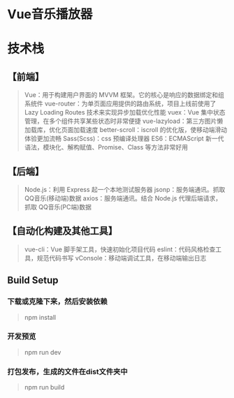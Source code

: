 # Vue音乐播放器

# 技术栈

## 【前端】

> Vue：用于构建用户界面的 MVVM 框架。它的核心是响应的数据绑定和组系统件
> vue-router：为单页面应用提供的路由系统，项目上线前使用了 Lazy Loading Routes 技术来实现异步加载优化性能
> vuex：Vue 集中状态管理，在多个组件共享某些状态时非常便捷
> vue-lazyload：第三方图片懒加载库，优化页面加载速度
> better-scroll：iscroll 的优化版，使移动端滑动体验更加流畅
> Sass(Scss)：css 预编译处理器
> ES6：ECMAScript 新一代语法，模块化、解构赋值、Promise、Class 等方法非常好用

## 【后端】

> Node.js：利用 Express 起一个本地测试服务器
> jsonp：服务端通讯。抓取 QQ音乐(移动端)数据
> axios：服务端通讯。结合 Node.js 代理后端请求，抓取 QQ音乐(PC端)数据

## 【自动化构建及其他工具】

> vue-cli：Vue 脚手架工具，快速初始化项目代码
> eslint：代码风格检查工具，规范代码书写
> vConsole：移动端调试工具，在移动端输出日志


## Build Setup

### 下载或克隆下来，然后安装依赖
> npm install

### 开发预览
> npm run dev

### 打包发布，生成的文件在dist文件夹中
> npm run build
